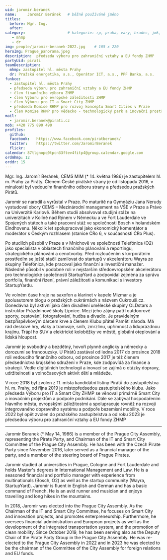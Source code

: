 ```yaml
---
uid: jaromir.beranek
name:     Jaromír Beránek  	# běžně používáné jméno
titles: 
  before: Mgr. Ing. 
  after: 
category:                 	# kategorie: rp, praha, vary, hradec, jmk, senat
   - mhmp
   - dr
img: people/jaromir-beranek-2022.jpg    # 165 x 220
heroImg: Prague_panorama.jpeg
description:  předseda výboru pro zahraniční vztahy a EU fondy ZHMP
partyUid: pirati
teamDescription:
  mhmp: zastupitel hl. města Prahy
  dr: Pražská energetika, a.s., Operátor ICT, a.s., PPF Banka, a.s.
funkce: 
  - zastupitel hl. města Prahy
  - předseda výboru pro zahraniční vztahy a EU fondy ZHMP
  - člen finančního výboru ZHMP
  - člen Výboru pro evropské záležitosti ZHMP
  - člen Výboru pro IT a Smart City ZHMP
  - předseda Komise RHMP pro rozvoj konceptu Smart Cities v Praze
  - člen Komise RHMP pro vědecko - technologický park a inovační prostředí metropolitní oblasti Prahy
mail:
  - jaromir.beranek@pirati.cz
mob: +420 775 890 490
profiles:
  github:     
  facebook:   https://www.facebook.com/piratberanek/
  twitter:    https://twitter.com/JaromirBeranek
  flickr:
calendar: 87tlgnopq0tpcn33ftev4fitp4@group.calendar.google.com
ordmhmp: 12
orddr: 15
---
```


Mgr. Ing. Jaromír Beránek, CEMS MIM (* 14. května 1986) je zastupitelem hl. m. Prahy za Piráty. Členem České pirátské strany je od listopadu 2016, v minulosti byl vedoucím finančního odboru strany a předsedou pražských Pirátů.

Jaromír se narodil a vyrůstal v Praze. Po maturitě na Gymnáziu Jana Nerudy vystudoval obory CEMS – Mezinárodní management na VŠE v Praze a Právo na Univerzitě Karlově. Během studií absolvoval studijní stáže na univerzitách v Kolíně nad Rýnem v Německu a ve Fort Lauderdale ve Spojených státech a také pracovní stáž ve společnosti Bosch v holandském Eindhovenu. Několik let spolupracoval jako ekonomický komentátor a moderátor s Českým rozhlasem (stanice ČRo 6, v současnosti ČRo Plus).

Po studiích působil v Praze a v Mnichově ve společnosti Telefónica (O2) jako specialista v oblastech finančního plánování a reportingu, strategického plánování a cenotvorby. Před rozloučením s korporátním prostředím se ještě stačil zamilovat do startupů v akcelerátoru Wayra ze skupiny Telefónica, kde pracoval jako finanční a investiční manažer. Následně působil v podobné roli v nejstarším středoevropském akcelerátoru pro technologické společnosti StartupYard a zodpovídal zejména za správu portfolia, finanční řízení, právní záležitosti a komunikaci s investory StartupYardu.

Ve volném čase hraje na saxofon a klarinet v kapele Mizmar a je spoluautorem blogu o pražských cukrárnách s názvem Cukrouši.cz. Donedávna byl aktivní jako člen divadlení umělecké skupiny OLDstars a instruktor Prázdninové školy Lipnice. Mezi jeho zájmy patří outdoorové sporty, cestování, fotografování, hudba a divadlo. Je pravidelným bezpříspěvkovým dárcem krve a členem Klubu přátel Paměti národa. Má rád deskové hry, vlaky a tramvaje, sníh, zmrzlinu, upřímnost a liduprázdnou krajinu. Trápí ho SUV a elektrické koloběžky ve městě, globální oteplování a lidská hloupost.

Jaromír je svobodný a bezdětný, hovoří plynně anglicky a německy a dorozumí se francouzsky. U Pirátů zastával od ledna 2017 do prosince 2018 roli vedoucího finančního odboru, od prosince 2017 je též členem předsednictva krajského sdružení v Praze, kde zodpovídá za finance a strategii. Vedle digitálních technologií a inovací se zajímá o otázky dopravy, udržitelnosti a volnočasových aktivit dětí a mládeže.

V roce 2018 byl zvolen z 11. místa kandidátní listiny Pirátů do zastupitelstva hl. m. Prahy, od října 2019 je místopředsedou zastupitelského klubu. Jako předseda Výboru pro IT a Smart City ZHMP se věnoval primárně Smart City a inovačním projektům a podpoře podnikání. Dále se zabýval hospodařením hlavního města, evropskými záležitostmi a spolupracuje rovněž na rozvoji integrovaného dopravního systému a podpoře bezemisní mobility. V roce 2022 byl opět zvolen do pražského zastupitelstva a od roku 2023 je předsedou výboru pro zahraniční vztahy a EU fondy ZHMP

***

Jaromir Beranek (* May 14, 1986) is a member of the Prague City Assembly, representing the Pirate Party, and Chairman of the IT and Smart City Committee of the Prague City Assembly. He has been with the Czech Pirate Party since November 2016, later served as a financial manager of the party, and a member of the steering board of Prague Pirates.

Jaromir studied at universities in Prague, Cologne and Fort Lauderdale and holds Master's degrees in International Management and Law. He is a seasoned financial and portfolio manager with experience from multinationals (Bosch, O2) as well as the startup community (Wayra, StartupYard). Jaromir is fluent in English and German and has a basic command of French. He is an avid runner and musician and enjoys travelling and long hikes in the mountains.

In 2018, Jaromir was elected into the Prague City Assembly. As the Chairman of the IT and Smart City Committee, he focuses on Smart City and innovation projects, and promotes enterpreneurship. Furthermore, he oversees financial administration and European projects as well as the development of the integrated transportation system, and the promotion of clean mobility. Since October 2019, he has been serving also as the Deputy Chair of the Pirate Party Group in the Prague City Assembly. He was re-elected to the Prague City Assembly in 2022 and in 2023 he was elected to be the chairman of the Committee of the City Assembly for foreign relations and EU funds.
